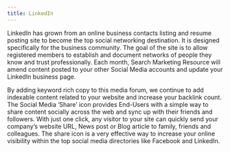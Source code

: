 ```yaml
---
title: LinkedIn
---
```


<p class="pb-3">LinkedIn has grown from an online business contacts listing and resume posting site to become the top social networking destination. It is designed specifically for the business community. The goal of the site is to allow registered members to establish and document networks of people they know and trust professionally. Each month, Search Marketing Resource will amend content posted to your other Social Media accounts and update your LinkedIn business page.</p>

<p class="pb-3">By adding keyword rich copy to this media forum, we continue to add indexable content related to your website and increase your backlink count. The Social Media ‘Share’ icon provides End-Users with a simple way to share content socially across the web and sync up with their friends and followers. With just one click, any visitor to your site can quickly send your company’s website URL, News post or Blog article to family, friends and colleagues. The share icon is a very effective way to increase your online visibility within the top social media directories like Facebook and LinkedIn.</p>